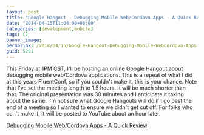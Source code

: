 ```yaml
---
layout: post
title: "Google Hangout - Debugging Mobile Web/Cordova Apps - A Quick Review"
date: "2014-04-15T11:04:00+06:00"
categories: [development,mobile]
tags: []
banner_image: 
permalink: /2014/04/15/Google-Hangout-Debugging-Mobile-WebCordova-Apps-A-Quick-Review
guid: 5201
---
```


<p>
This Friday at 1PM CST, I'll be hosting an online Google Hangout about debugging mobile web/Cordova applications. This is a repeat of what I did at this years FluentConf, so if you couldn't make it, this is your chance. Note that I've set the meeting length to 1.5 hours. It will be much shorter than that. The original presentation was 30 minutes and I anticipate it taking about the same. I'm not sure what Google Hangouts will do if I go past the end of a meeting so I wanted to ensure we didn't get cut off. For folks who can't make it, it will be posted to YouTube about an hour later. 
</p>

<p>
<a href="https://plus.google.com/u/0/events/cekpu58av71saogj2svn2a1ic40">Debugging Mobile Web/Cordova Apps - A Quick Review</a>
</p>